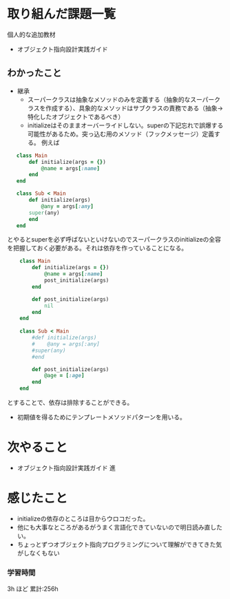 # 取り組んだ課題一覧
個人的な追加教材
- オブジェクト指向設計実践ガイド
## わかったこと
- 継承
  - スーパークラスは抽象なメソッドのみを定義する（抽象的なスーパークラスを作成する）、具象的なメソッドはサブクラスの責務である（抽象→特化したオブジェクトであるべき）
  - initializeはそのままオーバーライドしない。superの下記忘れで誤爆する可能性があるため。突っ込む用のメソッド（フックメッセージ）定義する。
  例えば
 ``` ruby
    class Main
        def initialize(args = {})
            @name = args[:name]
        end
    end

    class Sub < Main
        def initialize(args)
            @any = args[:any]
        super(any)
        end
    end
```
とやるとsuperを必ず呼ばないといけないのでスーパークラスのinitializeの全容を把握しておく必要がある。それは依存を作っていることになる。
```ruby
    class Main
        def initialize(args = {})
            @name = args[:name]
            post_initialize(args)
        end

        def post_initialize(args)
            nil
        end
    end
    
    class Sub < Main
        #def initialize(args)
        #    @any = args[:any]
        #super(any)
        #end

        def post_initialize(args)
            @age = [:age]
        end
    end
```
とすることで、依存は排除することができる。
- 初期値を得るためにテンプレートメソッドパターンを用いる。
# 次やること

- オブジェクト指向設計実践ガイド 進

# 感じたこと
- initializeの依存のところは目からウロコだった。
- 他にも大事なところがあるがうまく言語化できていないので明日読み直したい。
- ちょっとずつオブジェクト指向プログラミングについて理解ができてきた気がしなくもない
### 学習時間

3h ほど
累計:256h
